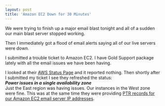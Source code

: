 ```yaml
---
layout: post
title: 'Amazon EC2 Down for 30 Minutes'
---
```

We were trying to finish up a major email blast tonight and all of a sudden our main blast server stopped working.<p></p>
Then I immediately got a flood of email alerts saying all of our live servers were down.<p></p>
I submitted a trouble ticket to Amazon EC2. I have Gold Support package lately with all the email issues we have been having.<p></p>
I looked at their <a href="http://status.aws.amazon.com/">AWS Status Page</a> and it reported nothing. Then shortly after I submitted my ticket I see they refreshed the status:
<div><em><strong>Power issues in a single availability zone</strong></em></div>
<div><em><strong>
</strong></em></div>
<div>Just the East region was having issues. Our instances in the West zone were fine. This was at the same time they were providing <a href="http://www.kinlane.com/?p=1053">PTR records for our Amazon EC2 email server IP addresses</a>.</div>
